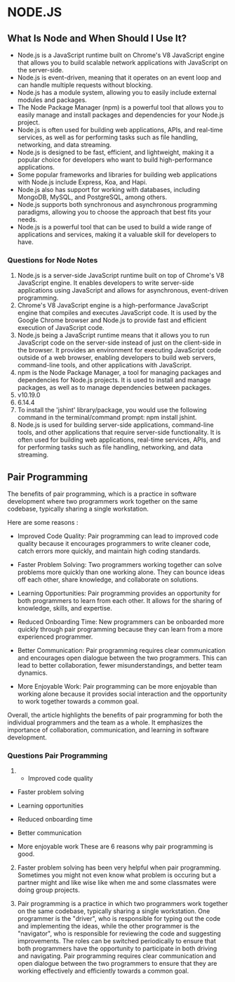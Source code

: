 # NODE.JS

## What Is Node and When Should I Use It?

* Node.js is a JavaScript runtime built on Chrome's V8 JavaScript engine that allows you to build scalable network applications with JavaScript on the server-side.
* Node.js is event-driven, meaning that it operates on an event loop and can handle multiple requests without blocking.
* Node.js has a module system, allowing you to easily include external modules and packages.
* The Node Package Manager (npm) is a powerful tool that allows you to easily manage and install packages and dependencies for your Node.js project.
* Node.js is often used for building web applications, APIs, and real-time services, as well as for performing tasks such as file handling, networking, and data streaming.
* Node.js is designed to be fast, efficient, and lightweight, making it a popular choice for developers who want to build high-performance applications.
* Some popular frameworks and libraries for building web applications with Node.js include Express, Koa, and Hapi.
* Node.js also has support for working with databases, including MongoDB, MySQL, and PostgreSQL, among others.
* Node.js supports both synchronous and asynchronous programming paradigms, allowing you to choose the approach that best fits your needs.
* Node.js is a powerful tool that can be used to build a wide range of applications and services, making it a valuable skill for developers to have.

### Questions for Node Notes

1. Node.js is a server-side JavaScript runtime built on top of Chrome's V8 JavaScript engine. It enables developers to write server-side applications using JavaScript and allows for asynchronous, event-driven programming.
2. Chrome's V8 JavaScript engine is a high-performance JavaScript engine that compiles and executes JavaScript code. It is used by the Google Chrome browser and Node.js to provide fast and efficient execution of JavaScript code.
3. Node.js being a JavaScript runtime means that it allows you to run JavaScript code on the server-side instead of just on the client-side in the browser. It provides an environment for executing JavaScript code outside of a web browser, enabling developers to build web servers, command-line tools, and other applications with JavaScript.
4. npm is the Node Package Manager, a tool for managing packages and dependencies for Node.js projects. It is used to install and manage packages, as well as to manage dependencies between packages.
5. v10.19.0
6. 6.14.4
7. To install the 'jshint' library/package, you would use the following command in the terminal/command prompt: npm install jshint.
8. Node.js is used for building server-side applications, command-line tools, and other applications that require server-side functionality. It is often used for building web applications, real-time services, APIs, and for performing tasks such as file handling, networking, and data streaming.

## Pair Programming

The benefits of pair programming, which is a practice in software development where two programmers work together on the same codebase, typically sharing a single workstation.

Here are some reasons :

* Improved Code Quality: Pair programming can lead to improved code quality because it encourages programmers to write cleaner code, catch errors more quickly, and maintain high coding standards.

* Faster Problem Solving: Two programmers working together can solve problems more quickly than one working alone. They can bounce ideas off each other, share knowledge, and collaborate on solutions.

* Learning Opportunities: Pair programming provides an opportunity for both programmers to learn from each other. It allows for the sharing of knowledge, skills, and expertise.

* Reduced Onboarding Time: New programmers can be onboarded more quickly through pair programming because they can learn from a more experienced programmer.

* Better Communication: Pair programming requires clear communication and encourages open dialogue between the two programmers. This can lead to better collaboration, fewer misunderstandings, and better team dynamics.

* More Enjoyable Work: Pair programming can be more enjoyable than working alone because it provides social interaction and the opportunity to work together towards a common goal.

Overall, the article highlights the benefits of pair programming for both the individual programmers and the team as a whole. It emphasizes the importance of collaboration, communication, and learning in software development.

### Questions Pair Programming

1. * Improved code quality

* Faster problem solving

* Learning opportunities

* Reduced onboarding time

* Better communication

* More enjoyable work
These are 6 reasons why pair programming is good.

2. Faster problem solving has been very helpful when pair programming. Sometimes you might not even know what problem is occuring but a partner might and like wise like when me and some classmates were doing group projects.

3. Pair programming is a practice in which two programmers work together on the same codebase, typically sharing a single workstation. One programmer is the "driver", who is responsible for typing out the code and implementing the ideas, while the other programmer is the "navigator", who is responsible for reviewing the code and suggesting improvements. The roles can be switched periodically to ensure that both programmers have the opportunity to participate in both driving and navigating. Pair programming requires clear communication and open dialogue between the two programmers to ensure that they are working effectively and efficiently towards a common goal.
